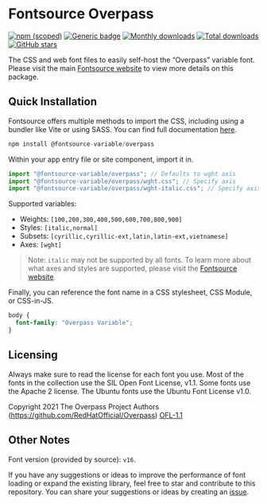 # Fontsource Overpass

[![npm (scoped)](https://img.shields.io/npm/v/@fontsource-variable/overpass?color=brightgreen)](https://www.npmjs.com/package/@fontsource-variable/overpass) [![Generic badge](https://img.shields.io/badge/fontsource-passing-brightgreen)](https://github.com/fontsource/fontsource) [![Monthly downloads](https://badgen.net/npm/dm/@fontsource-variable/overpass)](https://github.com/fontsource/fontsource) [![Total downloads](https://badgen.net/npm/dt/@fontsource-variable/overpass)](https://github.com/fontsource/fontsource) [![GitHub stars](https://img.shields.io/github/stars/fontsource/fontsource.svg?style=social&label=Star)](https://github.com/fontsource/fontsource/stargazers)

The CSS and web font files to easily self-host the “Overpass” variable font. Please visit the main [Fontsource website](https://fontsource.org/fonts/overpass) to view more details on this package.

## Quick Installation

Fontsource offers multiple methods to import the CSS, including using a bundler like Vite or using SASS. You can find full documentation [here](https://fontsource.org/docs/getting-started/introduction).

```javascript
npm install @fontsource-variable/overpass
```

Within your app entry file or site component, import it in.

```javascript
import "@fontsource-variable/overpass"; // Defaults to wght axis
import "@fontsource-variable/overpass/wght.css"; // Specify axis
import "@fontsource-variable/overpass/wght-italic.css"; // Specify axis and style
```

Supported variables:
- Weights: `[100,200,300,400,500,600,700,800,900]`
- Styles: `[italic,normal]`
- Subsets: `[cyrillic,cyrillic-ext,latin,latin-ext,vietnamese]`
- Axes: `[wght]`

> Note: `italic` may not be supported by all fonts. To learn more about what axes and styles are supported, please visit the [Fontsource website](https://fontsource.org/fonts/overpass).

Finally, you can reference the font name in a CSS stylesheet, CSS Module, or CSS-in-JS.

```css
body {
  font-family: "Overpass Variable";
}
```

## Licensing
Always make sure to read the license for each font you use. Most of the fonts in the collection use the SIL Open Font License, v1.1. Some fonts use the Apache 2 license. The Ubuntu fonts use the Ubuntu Font License v1.0.

Copyright 2021 The Overpass Project Authors (https://github.com/RedHatOfficial/Overpass)
[OFL-1.1](https://openfontlicense.org)

## Other Notes
Font version (provided by source): `v16`.

If you have any suggestions or ideas to improve the performance of font loading or expand the existing library, feel free to star and contribute to this repository. You can share your suggestions or ideas by creating an [issue](https://github.com/fontsource/fontsource/issues).